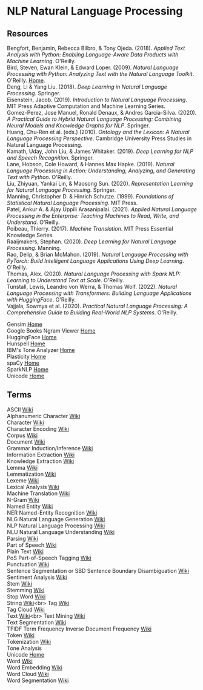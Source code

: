 # NLP Natural Language Processing



## Resources

Bengfort, Benjamin, Rebecca Bilbro, & Tony Ojeda. (2018). _Applied Text Analysis with Python: Enabling Language-Aware Data Products with Machine Learning_. O'Reilly.<br>
Bird, Steven, Ewan Klein, & Edward Loper. (2009). _Natural Language Processing with Python: Analyzing Text with the Natural Language Toolkit_. O'Reilly. [Home](http://www.nltk.org/book/).<br>
Deng, Li & Yang Liu. (2018). _Deep Learning in Natural Language Processing_. Springer.<br>
Eisenstein, Jacob. (2019). _Introduction to Natural Language Processing_. MIT Press Adaptive Computation and Machine Learning Series.<br>
Gomez-Perez, Jose Manuel, Ronald Denaux, & Andres Garcia-Silva. (2020). _A Practical Guide to Hybrid Natural Language Processing: Combining Neural Models and Knowledge Graphs for NLP_. Springer.<br>
Huang, Chu-Ren et al. (eds.) (2010). _Ontology and the Lexicon: A Natural Language Processing Perspective_. Cambridge University Press Studies in Natural Language Processing.<br>
Kamath, Uday, John Liu, & James Whitaker. (2019). _Deep Learning for NLP and Speech Recognition_. Springer.<br>
Lane, Hobson, Cole Howard, & Hannes Max Hapke. (2019). _Natural Language Processing in Action: Understanding, Analyzing, and Generating Text with Python_. O'Reilly.<br>
Liu, Zhiyuan, Yankai Lin, & Maosong Sun. (2020). _Representation Learning for Natural Language Processing_. Springer.<br>
Manning, Christopher D. & Hinrich Schutze. (1999). _Foundations of Statistical Natural Language Processing_. MIT Press.<br>
Patel, Ankur A. & Ajay Uppili Arasanipalai. (2021). _Applied Natural Language Processing in the Enterprise: Teaching Machines to Read, Write, and Understand_. O'Reilly.<br>
Poibeau, Thierry. (2017). _Machine Translation_. MIT Press Essential Knowledge Series.<br>
Raaijmakers, Stephan. (2020). _Deep Learning for Natural Language Processing_. Manning.<br>
Rao, Delip, & Brian McMahon. (2019). _Natural Language Processing with PyTorch: Build Intelligent Language Applications Using Deep Learning_. O'Reilly.<br>
Thomas, Alex. (2020). _Natural Language Processing with Spark NLP: Learning to Understand Text at Scale_. O'Reilly.<br>
Tunstall, Lewis, Leandro von Werra, & Thomas Wolf. (2022). _Natural Language Processing with Transformers: Building Language Applications with HuggingFace_. O'Reilly.<br>
Vajjala, Sowmya et al. (2020). _Practical Natural Language Processing: A Comprehensive Guide to Building Real-World NLP Systems_. O'Reilly.<br>

Gensim [Home](https://radimrehurek.com/gensim/)<br>
Google Books Ngram Viewer [Home](https://books.google.com/ngrams/)<br>
HuggingFace [Home](https://huggingface.co)<br>
Hunspell [Home](http://hunspell.github.io)<br>
IBM's Tone Analyzer [Home](https://www.ibm.com/watson/services/tone-analyzer/)<br>
Plasticity [Home](https://www.plasticity.ai)<br>
spaCy [Home](https://spacy.io)<br>
SparkNLP [Home](https://nlp.johnsnowlabs.com)<br>
Unicode [Home](https://home.unicode.org)<br>



## Terms

ASCII [Wiki](https://en.wikipedia.org/wiki/ASCII)<br>
Alphanumeric Character [Wiki](https://en.wikipedia.org/wiki/Alphanumeric)<br>
Character [Wiki](https://en.wikipedia.org/wiki/Character_(symbol))<br>
Character Encoding [Wiki](https://en.wikipedia.org/wiki/Character_encoding)<br>
Corpus [Wiki](https://en.wikipedia.org/wiki/Text_corpus)<br>
Document [Wiki](https://en.wikipedia.org/wiki/Document)<br>
Grammar Induction/Inference [Wiki](https://en.wikipedia.org/wiki/Grammar_induction)<br>
Information Extraction [Wiki](https://en.wikipedia.org/wiki/Information_extraction)<br>
Knowledge Extraction [Wiki](https://en.wikipedia.org/wiki/Knowledge_extraction)<br>
Lemma [Wiki](https://en.wikipedia.org/wiki/Lemma_(morphology))<br>
Lemmatization [Wiki](https://en.wikipedia.org/wiki/Lemmatisation)<br>
Lexeme [Wiki](https://en.wikipedia.org/wiki/Lexeme)<br>
Lexical Analysis [Wiki](https://en.wikipedia.org/wiki/Lexical_analysis)<br>
Machine Translation [Wiki](https://en.wikipedia.org/wiki/Machine_translation)<br>
N-Gram [Wiki](https://en.wikipedia.org/wiki/N-gram)<br>
Named Entity [Wiki](https://en.wikipedia.org/wiki/Named_entity)<br>
NER Named-Entity Recognition [Wiki](https://en.wikipedia.org/wiki/Named-entity_recognition)<br>
NLG Natural Language Generation [Wiki](https://en.wikipedia.org/wiki/Natural-language_generation)<br>
NLP Natural Language Processing [Wiki](https://en.wikipedia.org/wiki/Natural_language_processing)<br>
NLU Natural Language Understanding [Wiki](https://en.wikipedia.org/wiki/Natural-language_understanding)<br>
Parsing [Wiki](https://en.wikipedia.org/wiki/Parsing)<br>
Part of Speech [Wiki](https://en.wikipedia.org/wiki/Part_of_speech)<br>
Plain Text [Wiki](https://en.wikipedia.org/wiki/Plain_text)<br>
PoS Part-of-Speech Tagging [Wiki](https://en.wikipedia.org/wiki/Part-of-speech_tagging)<br>
Punctuation [Wiki](https://en.wikipedia.org/wiki/Punctuation)<br>
Sentence Segmentation or SBD Sentence Boundary Disambiguation [Wiki](https://en.wikipedia.org/wiki/Sentence_boundary_disambiguation)<br>
Sentiment Analysis [Wiki](https://en.wikipedia.org/wiki/Sentiment_analysis)<br>
Stem [Wiki](https://en.wikipedia.org/wiki/Word_stem)<br>
Stemming [Wiki](https://en.wikipedia.org/wiki/Stemming)<br>
Stop Word [Wiki](https://en.wikipedia.org/wiki/Stop_word)<br>
String [Wiki](https://en.wikipedia.org/wiki/String_(computer_science))<br>
Tag [Wiki](https://en.wikipedia.org/wiki/Tag_(metadata))<br>
Tag Cloud [Wiki](https://en.wikipedia.org/wiki/Tag_cloud)<br>
Text [Wiki](https://en.wikipedia.org/wiki/Text_(literary_theory))<br>
Text Mining [Wiki](https://en.wikipedia.org/wiki/Text_mining)<br>
Text Segmentation [Wiki](https://en.wikipedia.org/wiki/Text_segmentation)<br>
TFIDF Term Frequency Inverse Document Frequency [Wiki](https://en.wikipedia.org/wiki/Tf–idf)<br>
Token [Wiki](https://en.wikipedia.org/wiki/Lexical_analysis#Token)<br>
Tokenization [Wiki](https://en.wikipedia.org/wiki/Lexical_analysis#Tokenization)<br>
Tone Analysis<br>
Unicode [Home](https://en.wikipedia.org/wiki/Unicode)<br>
Word [Wiki](https://en.wikipedia.org/wiki/Word)<br>
Word Embedding [Wiki](https://en.wikipedia.org/wiki/Word_embedding)<br>
Word Cloud [Wiki](https://en.wikipedia.org/wiki/Tag_cloud)<br>
Word Segmentation [Wiki](https://en.wikipedia.org/wiki/Text_segmentation#Word_segmentation)<br>
